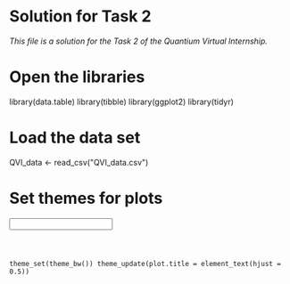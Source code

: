 # Solution for Task 2
*This file is a solution for the Task 2 of the Quantium Virtual Internship.*

# Open the libraries
<Container>

library(data.table)
library(tibble)
library(ggplot2)
library(tidyr)



# Load the data set
QVI_data <- read_csv("QVI_data.csv")

# Set themes for plots
<Container>
<Input>
<pre><code class="language-html"><backify-button></backify-button>
      
theme_set(theme_bw())
theme_update(plot.title = element_text(hjust = 0.5))


